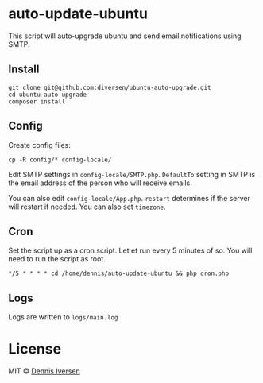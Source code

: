 # auto-update-ubuntu

This script will auto-upgrade ubuntu and send email notifications using SMTP. 

## Install

    git clone git@github.com:diversen/ubuntu-auto-upgrade.git
    cd ubuntu-auto-upgrade
    composer install

## Config

Create config files:

    cp -R config/* config-locale/

Edit SMTP settings in `config-locale/SMTP.php`. 
`DefaultTo` setting in SMTP is the email address of the person who will receive emails. 

You can also edit `config-locale/App.php`. `restart` determines if the server will restart if needed. 
You can also set `timezone`. 

## Cron

Set the script up as a cron script. Let et run every 5 minutes of so.
You will need to run the script as root.

    */5 * * * * cd /home/dennis/auto-update-ubuntu && php cron.php

## Logs

Logs are written to `logs/main.log`

# License

MIT © [Dennis Iversen](https://github.com/diversen)

